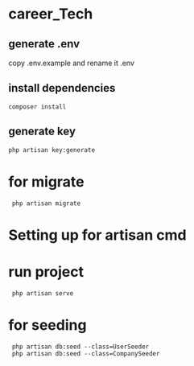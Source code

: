 # career_Tech
## generate .env
copy .env.example and rename it .env

## install dependencies
```
composer install
```

## generate key
```
php artisan key:generate
```

# for migrate
```
 php artisan migrate
```
# Setting up for artisan cmd
# run project
```
 php artisan serve
 ```
# for seeding
```
 php artisan db:seed --class=UserSeeder
 php artisan db:seed --class=CompanySeeder
```

